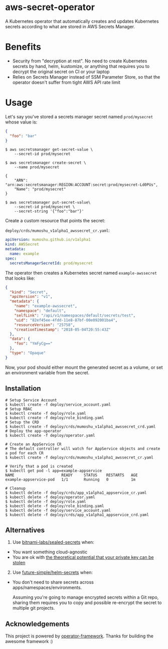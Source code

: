 # aws-secret-operator

A Kubernetes operator that automatically creates and updates Kubernetes secrets according to what are stored in AWS Secrets Manager.

# Benefits

- Security from "decryption at rest". No need to create Kubernetes secrets by hand, helm, kustomize, or anything that requires you to decrypt the original secret on CI or your laptop
- Relies on Secrets Manager instead of SSM Parameter Store, so that the operator doesn't suffer from tight AWS API rate limit

# Usage

Let's say you've stored a secrets manager secret named `prod/mysecret` whose value is:

```json
{
  "foo": "bar"
}
```

```console
$ aws secretsmanager get-secret-value \
    --secret-id prod/mysecret

$ aws secretsmanager create-secret \
    --name prod/mysecret

{
    "ARN": "arn:aws:secretsmanager:REGION:ACCOUNT:secret:prod/mysecret-Ld0PUs",
    "Name": "prod/mysecret"
}

$ aws secretsmanager put-secret-value\
    --secret-id prod/mysecret \
    --secret-string '{"foo":"bar"}'
```

Create a custom resource that points the secret:

`deploy/crds/mumoshu_v1alpha1_awssecret_cr.yaml`:

```yaml
apiVersion: mumoshu.github.io/v1alpha1
kind: AWSSecret
metadata:
  name: example
spec:
  secretsManagerSecretId: prod/mysecret
```

The operator then creates a Kubernetes secret named `example-awssecret` that looks like:

```json
{
  "kind": "Secret",
  "apiVersion": "v1",
  "metadata": {
    "name": "example-awssecret",
    "namespace": "default",
    "selfLink": "/api/v1/namespaces/default/secrets/test",
    "uid": "82ef45ee-4fdd-11e8-87bf-00e092001ba4",
    "resourceVersion": "25758",
    "creationTimestamp": "2018-05-04T20:55:43Z"
  },
  "data": {
    "foo": "YmFyCg=="
  },
  "type": "Opaque"
}
```

Now, your pod should either mount the generated secret as a volume, or set an environment variable from the secret.

## Installation

```
# Setup Service Account
$ kubectl create -f deploy/service_account.yaml
# Setup RBAC
$ kubectl create -f deploy/role.yaml
$ kubectl create -f deploy/role_binding.yaml
# Setup the CRD
$ kubectl create -f deploy/crds/mumoshu_v1alpha1_awssecret_crd.yaml
# Deploy the app-operator
$ kubectl create -f deploy/operator.yaml

# Create an AppService CR
# The default controller will watch for AppService objects and create a pod for each CR
$ kubectl create -f deploy/crds/mumoshu_v1alpha1_awssecret_cr.yaml

# Verify that a pod is created
$ kubectl get pod -l app=example-appservice
NAME                     READY     STATUS    RESTARTS   AGE
example-appservice-pod   1/1       Running   0          1m

# Cleanup
$ kubectl delete -f deploy/crds/app_v1alpha1_appservice_cr.yaml
$ kubectl delete -f deploy/operator.yaml
$ kubectl delete -f deploy/role.yaml
$ kubectl delete -f deploy/role_binding.yaml
$ kubectl delete -f deploy/service_account.yaml
$ kubectl delete -f deploy/crds/app_v1alpha1_appservice_crd.yaml
```

## Alternatives

1. Use [bitnami-labs/sealed-secrets](https://github.com/bitnami-labs/sealed-secrets) when:
- You want something cloud-agnostic
- You are ok with [the theoretical potential that your private key can be stolen](https://github.com/bitnami-labs/sealed-secrets/issues/123)
2. Use [future-simple/helm-secrets](https://github.com/futuresimple/helm-secrets) when:
- You don't need to share secrets across apps/namespaces/environments. 

  Assuming you're going to manage encrypted secrets within a Git repo, sharing them requires you to copy and possible re-encrypt the secret to multiple git projects.

## Acknowledgements

This project is powered by [operator-framework](https://github.com/operator-framework/operator-sdk). Thanks for building the awesome framework :)
